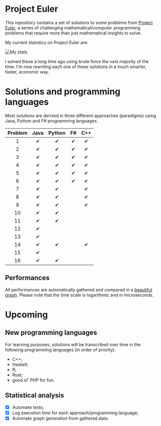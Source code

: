 # Project Euler

This repository contains a set of solutions to some problems from [Project Euler](https://projecteuler.net/), a series of challenging mathematical/computer programming problems that require more than just mathematical insights to solve.

My current statistics on Project Euler are:

![My stats.](https://projecteuler.net/profile/Meight.png "My stats.")

I solved these a long time ago using brute force the vast majority of the time. I'm now rewriting each one of these solutions in a much smarter, faster, economic way.

# Solutions and programming languages

Most solutions are derived in three different approaches (paradigms) using Java, Python and F# programming languages.

| Problem        | Java           | Python  | F# | C++ |
| :--------------: |:--------------:| :-------:|:----:|:----:|
| 1 | ✔ | ✔ | ✔ | ✔ |
| 2 | ✔ | ✔ | ✔ | ✔ |
| 3 | ✔ | ✔ | ✔ | ✔ |
| 4 | ✔ | ✔ | ✔ | ✔ |
| 5 | ✔ | ✔ | ✔ | ✔ |
| 6 | ✔ | ✔ | ✔ | ✔ |
| 7 | ✔ | ✔ |  | ✔ |
| 8 | ✔ | ✔ |  | ✔ |
| 9 | ✔ | ✔ |  | ✔ |
| 10 | ✔ | ✔ | |  |
| 11 | ✔ | ✔ | |  |
| 12 | ✔ |  | |  |
| 13 | ✔ |  | |  |
| 14 | ✔ | ✔ | | ✔ |
| 15 | ✔ |  | |  |
| 16 | ✔ | ✔ | |  |

## Performances

All performances are automatically gathered and compared in a [beautiful graph](report/graph.pdf). Please note that the time scale is logarithmic and in microseconds.

# Upcoming

## New programming languages

For learning purposes, solutions will be transcribed over time in the following programming languages (in order of priority).

* C++;
* Haskell;
* R;
* Rust;
* good ol' PHP for fun.

## Statistical analysis

- [x] Automate tests; 
- [x] Log execution time for each approach/programming language;
- [x] Automate graph generation from gathered data.
